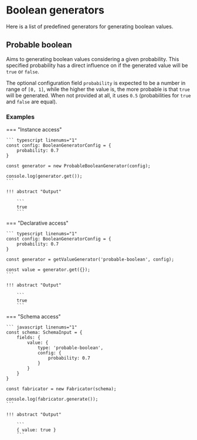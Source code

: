 # Boolean generators

Here is a list of predefined generators for generating boolean values.


## Probable boolean

Aims to generating boolean values considering a given probability. This specified
probability has a direct influence on if the generated value will be `true` or `false`.

The optional configuration field `probability` is expected to be a number in range of
`[0, 1]`, while the higher the value is, the more probable is that `true` will be generated.
When not provided at all, it uses `0.5` (probabilities for `true` and `false` are equal).


### Examples

=== "Instance access"

    ``` typescript linenums="1"
    const config: BooleanGeneratorConfig = {
        probability: 0.7
    }
    
    const generator = new ProbableBooleanGenerator(config);
    
    console.log(generator.get());
    ```
    
    !!! abstract "Output"

        ```
        true
        ```


=== "Declarative access"

    ``` typescript linenums="1"
    const config: BooleanGeneratorConfig = {
        probability: 0.7
    }
    
    const generator = getValueGenerator('probable-boolean', config);
    
    const value = generator.get({});
    ```
    
    !!! abstract "Output"

        ```
        true
        ```

=== "Schema access"

    ``` javascript linenums="1"
    const schema: SchemaInput = {
        fields: {
            value: {
                type: 'probable-boolean',
                config: {
                    probability: 0.7
                }
            }
        }
    }
        
    const fabricator = new Fabricator(schema);
        
    console.log(fabricator.generate());
    ```
    
    !!! abstract "Output"

        ```
        { value: true }
        ```
